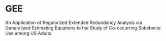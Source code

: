 # GEE
An Application of Regularized Extended Redundancy Analysis via Generalized Estimating Equations to the Study of Co-occurring Substance Use among US Adults
